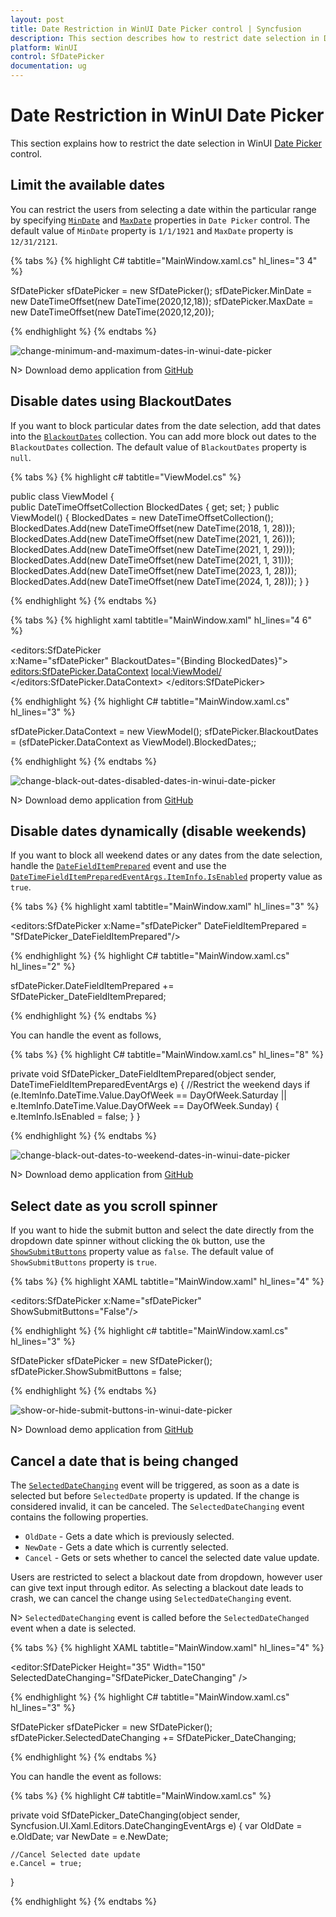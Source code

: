 ```yaml
---
layout: post
title: Date Restriction in WinUI Date Picker control | Syncfusion
description: This section describes how to restrict date selection in Date Picker (SfDatePicker) control in WinUI applications.
platform: WinUI
control: SfDatePicker
documentation: ug
---
```


# Date Restriction in WinUI Date Picker

This section explains how to restrict the date selection in WinUI [Date Picker](https://help.syncfusion.com/cr/winui/Syncfusion.UI.Xaml.Editors.SfDatePicker.html) control.

## Limit the available dates

You can restrict the users from selecting a date within the particular range by specifying [`MinDate`](https://help.syncfusion.com/cr/winui/Syncfusion.UI.Xaml.Editors.SfDatePicker.html#Syncfusion_UI_Xaml_Editors_SfDatePicker_MinDate) and [`MaxDate`](https://help.syncfusion.com/cr/winui/Syncfusion.UI.Xaml.Editors.SfDatePicker.html#Syncfusion_UI_Xaml_Editors_SfDatePicker_MaxDate) properties in `Date Picker` control. The default value of `MinDate` property is `1/1/1921` and `MaxDate` property is `12/31/2121`.

{% tabs %}
{% highlight C# tabtitle="MainWindow.xaml.cs" hl_lines="3 4" %}

SfDatePicker sfDatePicker = new SfDatePicker();
sfDatePicker.MinDate = new DateTimeOffset(new DateTime(2020,12,18));
sfDatePicker.MaxDate = new DateTimeOffset(new DateTime(2020,12,20));

{% endhighlight  %}
{% endtabs %}

![change-minimum-and-maximum-dates-in-winui-date-picker](Images/getting-started/change-minimum-and-maximum-dates-in-winui-date-picker.png)

N> Download demo application from [GitHub](https://github.com/SyncfusionExamples/syncfusion-winui-tools-datepicker-examples/blob/main/Samples/DateRestriction)

## Disable dates using BlackoutDates

If you want to block particular dates from the date selection, add that dates into the [`BlackoutDates`](https://help.syncfusion.com/cr/winui/Syncfusion.UI.Xaml.Editors.SfDatePicker.html#Syncfusion_UI_Xaml_Editors_SfDatePicker_BlackoutDates) collection. You can add more block out dates to the `BlackoutDates` collection. The default value of `BlackoutDates` property is `null`.

{% tabs %}
{% highlight c# tabtitle="ViewModel.cs" %}

public class ViewModel
{       
    public DateTimeOffsetCollection BlockedDates { get; set; }
    public ViewModel()
    {
        BlockedDates = new DateTimeOffsetCollection();
        BlockedDates.Add(new DateTimeOffset(new DateTime(2018, 1, 28)));
        BlockedDates.Add(new DateTimeOffset(new DateTime(2021, 1, 26)));
        BlockedDates.Add(new DateTimeOffset(new DateTime(2021, 1, 29)));
        BlockedDates.Add(new DateTimeOffset(new DateTime(2021, 1, 31)));
        BlockedDates.Add(new DateTimeOffset(new DateTime(2023, 1, 28)));
        BlockedDates.Add(new DateTimeOffset(new DateTime(2024, 1, 28)));
    }
}

{% endhighlight  %}
{% endtabs %}

{% tabs %}
{% highlight xaml tabtitle="MainWindow.xaml" hl_lines="4 6" %}

<editors:SfDatePicker  
                      x:Name="sfDatePicker"
                      BlackoutDates="{Binding BlockedDates}">
    <editors:SfDatePicker.DataContext>
        <local:ViewModel/>
    </editors:SfDatePicker.DataContext>
</editors:SfDatePicker>

{% endhighlight  %}
{% highlight C# tabtitle="MainWindow.xaml.cs" hl_lines="3" %}

sfDatePicker.DataContext = new ViewModel();
sfDatePicker.BlackoutDates = (sfDatePicker.DataContext as ViewModel).BlockedDates;;

{% endhighlight  %}
{% endtabs %}

![change-black-out-dates-disabled-dates-in-winui-date-picker](Images/getting-started/change-black-out-dates-disabled-dates-in-winui-date-picker.png)

N> Download demo application from [GitHub](https://github.com/SyncfusionExamples/syncfusion-winui-tools-datepicker-examples/blob/main/Samples/ViewAndItemCustomization)

## Disable dates dynamically (disable weekends)

If you want to block all weekend dates or any dates from the date selection, handle the [`DateFieldItemPrepared`](https://help.syncfusion.com/cr/winui/Syncfusion.UI.Xaml.Editors.SfDatePicker.html#Syncfusion_UI_Xaml_Editors_SfDatePicker_DateFieldItemPrepared) event and use the [`DateTimeFieldItemPreparedEventArgs.ItemInfo.IsEnabled`](https://help.syncfusion.com/cr/winui/Syncfusion.UI.Xaml.Editors.DateTimeFieldItemPreparedEventArgs.html#Syncfusion_UI_Xaml_Editors_DateTimeFieldItemPreparedEventArgs_ItemInfo) property value as `true`.

{% tabs %}
{% highlight xaml tabtitle="MainWindow.xaml" hl_lines="3" %}

<editors:SfDatePicker x:Name="sfDatePicker" 
                      DateFieldItemPrepared = "SfDatePicker_DateFieldItemPrepared"/>

{% endhighlight  %}
{% highlight C# tabtitle="MainWindow.xaml.cs" hl_lines="2" %}

sfDatePicker.DateFieldItemPrepared += SfDatePicker_DateFieldItemPrepared;

{% endhighlight  %}
{% endtabs %}

You can handle the event as follows,

{% tabs %}
{% highlight C# tabtitle="MainWindow.xaml.cs" hl_lines="8" %}

private void SfDatePicker_DateFieldItemPrepared(object sender, DateTimeFieldItemPreparedEventArgs e)
{
    //Restrict the weekend days
    if (e.ItemInfo.DateTime.Value.DayOfWeek == DayOfWeek.Saturday ||
            e.ItemInfo.DateTime.Value.DayOfWeek == DayOfWeek.Sunday)
    {
        e.ItemInfo.IsEnabled = false;
    }
}

{% endhighlight  %}
{% endtabs %}

![change-black-out-dates-to-weekend-dates-in-winui-date-picker](Images/getting-started/change-black-out-dates-to-weekend-dates-in-winui-date-picker.png)

N> Download demo application from [GitHub](https://github.com/SyncfusionExamples/syncfusion-winui-tools-datepicker-examples/blob/main/Samples/DateRestriction)

## Select date as you scroll spinner

If you want to hide the submit button and select the date directly from the dropdown date spinner without clicking the `Ok` button, use the [`ShowSubmitButtons`](https://help.syncfusion.com/cr/winui/Syncfusion.UI.Xaml.Editors.SfDropDownBase.html#Syncfusion_UI_Xaml_Editors_SfDropDownBase_ShowSubmitButtons) property value as `false`. The default value of `ShowSubmitButtons` property is `true`.

{% tabs %}
{% highlight XAML tabtitle="MainWindow.xaml" hl_lines="4" %}

<editors:SfDatePicker 
                      x:Name="sfDatePicker"
                      ShowSubmitButtons="False"/>

{% endhighlight %}
{% highlight c# tabtitle="MainWindow.xaml.cs" hl_lines="3" %}

SfDatePicker sfDatePicker = new SfDatePicker();
sfDatePicker.ShowSubmitButtons = false;

{% endhighlight %}
{% endtabs %}

![show-or-hide-submit-buttons-in-winui-date-picker](Images/getting-started/show-or-hide-submit-buttons-in-winui-date-picker.gif)

N> Download demo application from [GitHub](https://github.com/SyncfusionExamples/syncfusion-winui-tools-datepicker-examples/blob/main/Samples/ViewAndItemCustomization)

## Cancel a date that is being changed

The [`SelectedDateChanging`](https://help.syncfusion.com/cr/winui/Syncfusion.UI.Xaml.Editors.SfDatePicker.html#Syncfusion_UI_Xaml_Editors_SfDatePicker_SelectedDateChanging) event will be triggered, as soon as a date is selected but before `SelectedDate` property is updated. If the change is considered invalid, it can be canceled. The `SelectedDateChanging` event contains the following properties.

* `OldDate` - Gets a date which is previously selected.
* `NewDate` - Gets a date which is currently selected.
* `Cancel` - Gets or sets whether to cancel the selected date value update.

Users are restricted to select a blackout date from dropdown, however user can give text input through editor. As selecting a blackout date leads to crash, we can cancel the change using `SelectedDateChanging` event.

N> `SelectedDateChanging` event is called before the `SelectedDateChanged` event when a date is selected.

{% tabs %}
{% highlight XAML tabtitle="MainWindow.xaml" hl_lines="4" %}

<editor:SfDatePicker Height="35" 
                     Width="150" 
                     SelectedDateChanging="SfDatePicker_DateChanging" />

{% endhighlight %}
{% highlight C# tabtitle="MainWindow.xaml.cs" hl_lines="3" %}

SfDatePicker sfDatePicker = new SfDatePicker();
sfDatePicker.SelectedDateChanging += SfDatePicker_DateChanging;

{% endhighlight %}
{% endtabs %}

You can handle the event as follows:

{% tabs %}
{% highlight C# tabtitle="MainWindow.xaml.cs" %}

 private void SfDatePicker_DateChanging(object sender, Syncfusion.UI.Xaml.Editors.DateChangingEventArgs e)
{
    var OldDate = e.OldDate;
    var NewDate = e.NewDate;

    //Cancel Selected date update
    e.Cancel = true;
}

{% endhighlight %}
{% endtabs %}